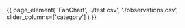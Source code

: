 {{ page_element(
    'FanChart',
    './test.csv',
    './observations.csv',
    slider_columns=['category']
    ) }}
